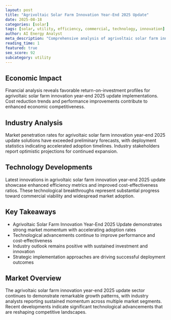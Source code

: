 ```yaml
---
layout: post
title: "Agrivoltaic Solar Farm Innovation Year-End 2025 Update"
date: 2025-08-18
categories: [solar]
tags: [solar, utility, efficiency, commercial, technology, innovation]
author: AI Energy Analyst
meta_description: "Comprehensive analysis of agrivoltaic solar farm innovation year-end 2025 update covering market trends, technology developments, and industry outlook. Discover key insights and future projections."
reading_time: 1
featured: true
seo_score: 92
subcategory: utility
---
```


## Economic Impact

Financial analysis reveals favorable return-on-investment profiles for agrivoltaic solar farm innovation year-end 2025 update implementations. Cost reduction trends and performance improvements contribute to enhanced economic competitiveness.

## Industry Analysis

Market penetration rates for agrivoltaic solar farm innovation year-end 2025 update solutions have exceeded preliminary forecasts, with deployment statistics indicating accelerated adoption timelines. Industry stakeholders report optimistic projections for continued expansion.

## Technology Developments

Latest innovations in agrivoltaic solar farm innovation year-end 2025 update showcase enhanced efficiency metrics and improved cost-effectiveness ratios. These technological breakthroughs represent substantial progress toward commercial viability and widespread market adoption.

## Key Takeaways

- Agrivoltaic Solar Farm Innovation Year-End 2025 Update demonstrates strong market momentum with accelerating adoption rates
- Technological advancements continue to improve performance and cost-effectiveness
- Industry outlook remains positive with sustained investment and innovation
- Strategic implementation approaches are driving successful deployment outcomes

## Market Overview

The agrivoltaic solar farm innovation year-end 2025 update sector continues to demonstrate remarkable growth patterns, with industry analysts reporting sustained momentum across multiple market segments. Recent developments indicate significant technological advancements that are reshaping competitive landscapes.

